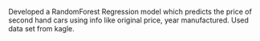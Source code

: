  Developed a RandomForest Regression
model which predicts the price of second hand cars using info like original price, year manufactured. Used
data set from kagle.
